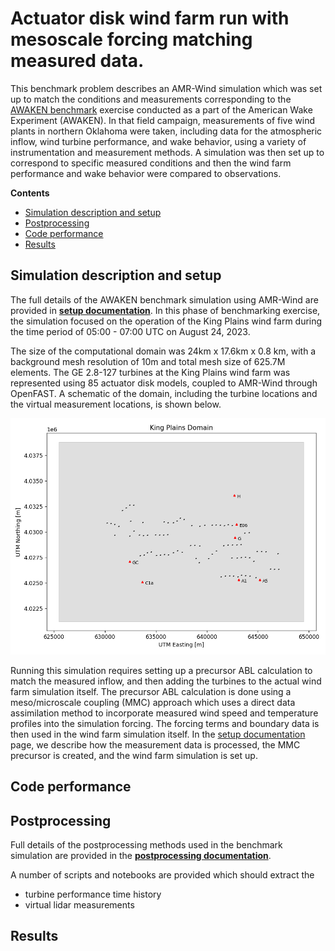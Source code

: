 <!-- This file is automatically compiled into the website. Please copy linked files into .website_src/ paths to enable website rendering -->

# Actuator disk wind farm run with mesoscale forcing matching measured data.

This benchmark problem describes an AMR-Wind simulation which was set up to match the conditions and measurements corresponding to the [AWAKEN benchmark](https://awaken-benchmark.readthedocs.io/en/latest/) exercise conducted as a part of the American Wake Experiment (AWAKEN).  In that field campaign, measurements of five wind plants in northern Oklahoma were taken, including data for the atmospheric inflow, wind turbine performance, and wake behavior, using a variety of instrumentation and measurement methods.  A simulation was then set up to correspond to specific measured conditions and then the wind farm performance and wake behavior were compared to observations.


**Contents**

- [Simulation description and setup](#simulation-description-and-setup)
- [Postprocessing](#postprocessing)
- [Code performance](#code-performance)
- [Results](#results)

## Simulation description and setup

The full details of the AWAKEN benchmark simulation using AMR-Wind are provided in [**setup documentation**](setup/README.md).  In this phase of benchmarking exercise, the simulation focused on the operation of the King Plains wind farm during the time period of 05:00 - 07:00 UTC on August 24, 2023.

The size of the computational domain was 24km x 17.6km x 0.8 km, with a background mesh resolution of 10m and total mesh size of 625.7M elements.  The GE 2.8-127 turbines at the King Plains wind farm was represented using 85 actuator disk models, coupled to AMR-Wind through OpenFAST.  A schematic of the domain, including the turbine locations and the virtual measurement locations, is shown below.

![domain](setup/KP_Domain_lidar.png)

Running this simulation requires setting up a precursor ABL calculation to match the measured inflow, and then adding the turbines to the actual wind farm simulation itself.  The precursor ABL calculation is done using a meso/microscale coupling (MMC) approach which uses a direct data assimilation method to incorporate measured wind speed and temperature profiles into the simulation forcing.  The forcing terms and boundary data is then used in the wind farm simulation itself.  In the [setup documentation](setup/README.md) page, we describe how the measurement data is processed, the MMC precursor is created, and the wind farm simulation is set up.

## Code performance

## Postprocessing

Full details of the postprocessing methods used in the benchmark simulation are provided in the [**postprocessing documentation**](postprocessing/README.md).

A number of scripts and notebooks are provided which should extract the 
- turbine performance time history
- virtual lidar measurements

## Results

